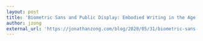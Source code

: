 ```yaml
---
layout: post
title: 'Biometric Sans and Public Display: Embodied Writing in the Age of Data'
author: jzong
external_url: 'https://jonathanzong.com/blog/2020/05/31/biometric-sans-and-public-display-embodied-writing-in-the-age-of-data'
---
```

